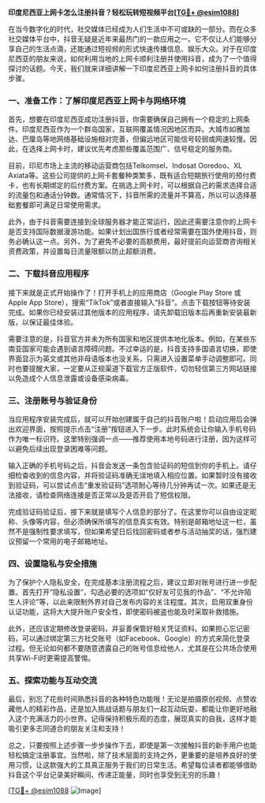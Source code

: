 **印度尼西亚上网卡怎么注册抖音？轻松玩转短视频平台[[TG💪+ @esim1088](https://t.me/s/esim1088)]**

在当今数字化的时代，社交媒体已经成为人们生活中不可或缺的一部分。而在众多社交媒体平台中，抖音无疑是近年来最热门的一款应用之一。它不仅让人们能够分享自己的生活点滴，还能通过短视频的形式快速传播信息、娱乐大众。对于在印度尼西亚的朋友来说，如何利用当地的上网卡顺利注册并使用抖音，成为了一个值得探讨的话题。今天，我们就来详细讲解一下印度尼西亚上网卡如何注册抖音的具体步骤。

### 一、准备工作：了解印度尼西亚上网卡与网络环境

首先，想要在印度尼西亚成功注册抖音，你需要确保自己拥有一个稳定的上网条件。印度尼西亚作为一个群岛国家，互联网覆盖情况因地区而异。大城市如雅加达、巴厘岛等地网络基础设施相对完善，但偏远地区可能信号较弱或网速较慢。因此，在选择上网卡时，建议优先考虑那些覆盖范围广、信号稳定的服务商。

目前，印尼市场上主流的移动运营商包括Telkomsel、Indosat Ooredoo、XL Axiata等。这些公司提供的上网卡套餐种类繁多，既有适合短期旅行使用的预付费卡，也有长期绑定的后付费方案。在挑选上网卡时，可以根据自己的需求选择合适的流量包和通话分钟数。通常情况下，抖音所需的流量并不算高，所以可以选择基础套餐即可满足日常使用需求。

此外，由于抖音需要连接到全球服务器才能正常运行，因此还需要注意你的上网卡是否支持国际数据漫游功能。如果计划出国旅行或者经常需要在国外使用抖音，则务必确认这一点。另外，为了避免不必要的高额费用，最好提前向运营商咨询相关资费政策，并设置每日流量限额以防止超额消费。

### 二、下载抖音应用程序

接下来就是正式开始操作了！打开手机上的应用商店（Google Play Store 或 Apple App Store），搜索“TikTok”或者直接输入“抖音”。点击下载按钮等待安装完成。如果你已经安装过其他版本的应用程序，请先卸载旧版本后再重新安装最新版，以保证最佳体验。

需要注意的是，抖音官方并未为所有国家和地区提供本地化版本。例如，在某些东南亚国家可能会遇到语言障碍问题。不过幸运的是，抖音支持多国语言切换，即使界面显示为英文或其他非母语版本也没关系，只需进入设置菜单手动调整即可。同时也要提醒大家，一定要从正规渠道下载官方正版软件，切勿轻信第三方网站链接以免造成个人信息泄露或设备感染病毒。

### 三、注册账号与验证身份

当应用程序安装完成后，就可以开始创建属于自己的抖音账户啦！启动应用后会弹出欢迎界面，按照提示点击“注册”按钮进入下一步。此时系统会让你输入手机号码作为唯一标识符。这里特别强调一点——推荐使用本地号码进行注册，因为这样可以避免后续出现登录困难等问题。

输入正确的手机号码之后，抖音会发送一条包含验证码的短信到你的手机上。请仔细检查收到的信息内容，并将验证码准确无误地填入相应位置。如果暂时没有接收到验证码，可以尝试点击“重发验证码”选项耐心等待几分钟再试一次。如果还是无法接收，请检查网络连接是否正常以及是否开启了短信权限。

完成验证码验证后，接下来就是填写个人信息的部分了。在这里你可以自由设定昵称、头像等内容，但必须确保所填写的信息真实有效。特别是邮箱地址这一栏，虽然不是强制性要求填写，但如果希望日后找回密码或者参与活动抽奖的话，强烈建议预留一个常用的电子邮箱地址。

### 四、设置隐私与安全措施

为了保护个人隐私安全，在完成基本注册流程之后，建议立即对账号进行进一步配置。首先打开“隐私设置”，勾选必要的选项如“仅好友可见我的作品”、“不允许陌生人评论”等，以此来限制外界对自己发布内容的关注程度。其次，启用双重身份认证功能，这将大大提升账户安全性，即使密码被盗也能及时采取补救措施。

此外，还应该定期修改登录密码，并妥善保管好相关凭证资料。如果担心忘记密码，可以通过绑定第三方社交账号（如Facebook、Google）的方式来简化登录过程。但无论如何都不要随意透露自己的账号信息给他人，尤其是在公共场合使用共享Wi-Fi时更需提高警惕。

### 五、探索功能与互动交流

最后，别忘了花些时间熟悉抖音的各种特色功能哦！无论是拍摄原创视频、点赞收藏他人的精彩作品，还是加入挑战话题与朋友们一起互动玩耍，都能让你更好地融入这个充满活力的小世界。记得保持积极乐观的态度，展现真实的自我，这样才能吸引更多志同道合的朋友关注和支持！

总之，只要按照上述步骤一步步操作下去，即使是第一次接触抖音的新手用户也能轻松搞定注册事宜。当然啦，除了技术层面的支持之外，更重要的是培养良好的使用习惯，让这款强大的工具真正服务于我们的日常生活。希望每位读者都能够借助抖音这个平台记录美好瞬间、传递正能量，同时也享受到无穷的乐趣！

[[TG💪+ @esim1088](https://t.me/s/esim1088) ![Image](https://i.postimg.cc/4NQfJmqS/Snipaste-2025-05-13-00-14-12.png)]